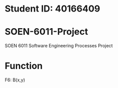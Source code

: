 # Student ID: 40166409

# SOEN-6011-Project
SOEN 6011 Software Engineering Processes Project

# Function
F6: B(x,y)

